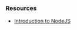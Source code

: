 ### Resources
- [Introduction to NodeJS](https://learning.edx.org/course/course-v1:Microsoft+DEV283x+3T2018/home)
